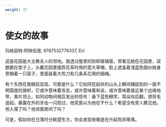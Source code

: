 ```yaml
---
weight: 37
---
```

# 使女的故事

玛格丽特·阿特伍德, 9787532776337, EU

这座花园是大主教夫人的领地。我透过屋里的防碎玻璃窗，常看见她在花园里，双膝跪在垫子上，头戴花园里摆弄花草时用的宽大草帽，脸上遮盖着浅蓝色面纱她身旁搁着一只篮子，里面装着大剪刀和几条系花用的细绳。

有个东西在我眼前显现，可那是什么？它如同在起伏的山头上瞬间捕捉到的一面不明国度的旗帜，它或许意味着攻击，或许意味着和谈，或许意味着接近某个边缘地带，某片领土。如同动物间相互发出的信号：垂下蓝色眼帘，耳朵向后翻，颈背毛竖起。暴露在外的牙齿一闪而过，他究竟以为他在干什么？希望没有旁人瞧见他。他入侵了吗？他进我房间了吗？

可是，假如你在日落时分眺望东方，你会发现夜晚是在升起而非降落。